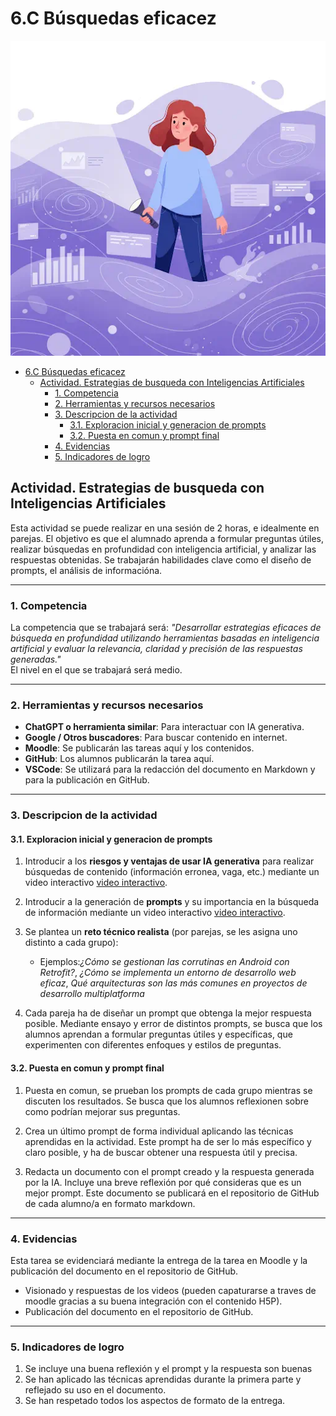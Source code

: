 # 6.C Búsquedas eficacez

![persona explorando un mar de datos con una linterna](6Amar.webp)

- [6.C Búsquedas eficacez](#6c-búsquedas-eficacez)
  - [Actividad. Estrategias de busqueda con Inteligencias Artificiales](#actividad-estrategias-de-busqueda-con-inteligencias-artificiales)
    - [1. Competencia](#1-competencia)
    - [2. Herramientas y recursos necesarios](#2-herramientas-y-recursos-necesarios)
    - [3. Descripcion de la actividad](#3-descripcion-de-la-actividad)
      - [3.1. Exploracion inicial y generacion de prompts](#31-exploracion-inicial-y-generacion-de-prompts)
      - [3.2. Puesta en comun y prompt final](#32-puesta-en-comun-y-prompt-final)
    - [4. Evidencias](#4-evidencias)
    - [5. Indicadores de logro](#5-indicadores-de-logro)


## Actividad. Estrategias de busqueda con Inteligencias Artificiales

Esta actividad se puede realizar en una sesión de 2 horas, e idealmente en parejas. El objetivo es que el alumnado aprenda a formular preguntas útiles, realizar búsquedas en profundidad con inteligencia artificial, y analizar las respuestas obtenidas. Se trabajarán habilidades clave como el diseño de prompts, el análisis de informacióna.

---

### 1. Competencia

La competencia que se trabajará será: *"Desarrollar estrategias eficaces de búsqueda en profundidad utilizando herramientas basadas en inteligencia artificial y evaluar la relevancia, claridad y precisión de las respuestas generadas."*  
El nivel en el que se trabajará será medio.

---

### 2. Herramientas y recursos necesarios

- **ChatGPT o herramienta similar**: Para interactuar con IA generativa.
- **Google / Otros buscadores**: Para buscar contenido en internet.
- **Moodle**: Se publicarán las tareas aquí y los contenidos.
- **GitHub**: Los alumnos publicarán la tarea aquí.
- **VSCode**: Se utilizará para la redacción del documento en Markdown y para la publicación en GitHub.

---

### 3. Descripcion de la actividad

#### 3.1. Exploracion inicial y generacion de prompts

1. Introducir a los **riesgos y ventajas de usar IA generativa** para realizar búsquedas de contenido (información erronea, vaga, etc.) mediante un video interactivo [video interactivo](https://h5p.org/interactive-video).

2. Introducir a la generación de **prompts** y su importancia en la búsqueda de información mediante un video interactivo [video interactivo](https://h5p.org/interactive-video).
   
3. Se plantea un **reto técnico realista** (por parejas, se les asigna uno distinto a cada grupo):
   - Ejemplos:*¿Cómo se gestionan las corrutinas en Android con Retrofit?*, *¿Cómo se implementa un entorno de desarrollo web eficaz*, *Qué arquitecturas son las más comunes en proyectos de desarrollo multiplatforma*

4. Cada pareja ha de diseñar un prompt que obtenga la mejor respuesta posible. Mediante ensayo y error de distintos prompts, se busca que los alumnos aprendan a formular preguntas útiles y específicas, que experimenten con diferentes enfoques y estilos de preguntas.
   
#### 3.2. Puesta en comun y prompt final

1. Puesta en comun, se prueban los prompts de cada grupo mientras se discuten los resultados. Se busca que los alumnos reflexionen sobre como podrían mejorar sus preguntas.

2. Crea un último prompt de forma individual aplicando las técnicas aprendidas en la actividad. Este prompt ha de ser lo más específico y claro posible, y ha de buscar obtener una respuesta útil y precisa.

3. Redacta un documento con el prompt creado y la respuesta generada por la IA. Incluye una breve reflexión por qué consideras que es un mejor prompt. Este documento se publicará en el repositorio de GitHub de cada alumno/a en formato markdown.

---

### 4. Evidencias

Esta tarea se evidenciará mediante la entrega de la tarea en Moodle y la publicación del documento en el repositorio de GitHub. 

- Visionado y respuestas de los videos (pueden capaturarse a traves de moodle gracias a su buena integración con el contenido H5P).
- Publicación del documento en el repositorio de GitHub.
  
---

### 5. Indicadores de logro

1. Se incluye una buena reflexión y el prompt y la respuesta son buenas
2. Se han aplicado las técnicas aprendidas durante la primera parte y reflejado su uso en el documento.
3. Se han respetado todos los aspectos de formato de la entrega.
